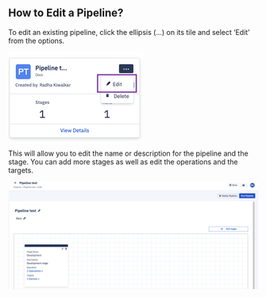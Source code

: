 ## How to Edit a Pipeline?

To edit an existing pipeline, click the ellipsis (...) on its tile and select ‘Edit’ from the options.

![Edit pipeline](./images/v2/1-editOption.png)

This will allow you to edit the name or description for the pipeline and the stage. You can add more stages as well as edit the operations and the targets.

![Edit pipeline](./images/v2/2-editPipeline.png)